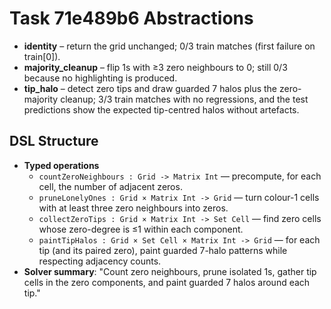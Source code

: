 # Task 71e489b6 Abstractions

- **identity** – return the grid unchanged; 0/3 train matches (first failure on train[0]).
- **majority_cleanup** – flip 1s with ≥3 zero neighbours to 0; still 0/3 because no highlighting is produced.
- **tip_halo** – detect zero tips and draw guarded 7 halos plus the zero-majority cleanup; 3/3 train matches with no regressions, and the test predictions show the expected tip-centred halos without artefacts.

## DSL Structure
- **Typed operations**
  - `countZeroNeighbours : Grid -> Matrix Int` — precompute, for each cell, the number of adjacent zeros.
  - `pruneLonelyOnes : Grid × Matrix Int -> Grid` — turn colour-1 cells with at least three zero neighbours into zeros.
  - `collectZeroTips : Grid × Matrix Int -> Set Cell` — find zero cells whose zero-degree is ≤1 within each component.
  - `paintTipHalos : Grid × Set Cell × Matrix Int -> Grid` — for each tip (and its paired zero), paint guarded 7-halo patterns while respecting adjacency counts.
- **Solver summary**: "Count zero neighbours, prune isolated 1s, gather tip cells in the zero components, and paint guarded 7 halos around each tip."
